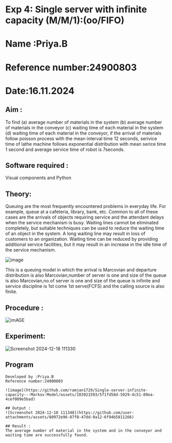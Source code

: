 # Exp 4: Single server with infinite capacity (M/M/1):(oo/FIFO)
# Name :Priya.B
# Reference number:24900803
# Date:16.11.2024

## Aim :
To find (a) average number of materials in the system (b) average number of materials in the conveyor (c) waiting time of each material in the system (d) waiting time of each material in the conveyor, if the arrival  of materials follow poisson process with the mean interval time 12 seconds, serivice time of lathe machine follows exponential distribution with mean serice time 1 second and average service time of robot is 7seconds.

## Software required :
Visual components and Python

## Theory:
Queuing are the most frequently encountered problems in everyday life. For example, queue at a cafeteria, library, bank, etc. Common to all of these cases are the arrivals of objects requiring service and the attendant delays when the service mechanism is busy. Waiting lines cannot be eliminated completely, but suitable techniques can be used to reduce the waiting time of an object in the system. A long waiting line may result in loss of customers to an organization. Waiting time can be reduced by providing additional service facilities, but it may result in an increase in the idle time of the service mechanism.

![image](1.png)

This is a queuing model in which the arrival is Marcovian and departure distribution is also Marcovian,number of server is one and size of the queue is also Marcovian,no.of server is one and size of the queue is infinite and service discipline is 1st come 1st serve(FCFS) and the calling source is also finite.

## Procedure :

![imAGE](2.png)



## Experiment:
![Screenshot 2024-12-18 111330](https://github.com/user-attachments/assets/129cc2c2-78de-4338-8d85-c28c517f76f5)


 
## Program
```
Developed by :Priya.B
Reference number:24900803
```
```
![image](https://github.com/ramjan1729/Single-server-infinite-capacity---Markov-Model/assets/103921593/5f1fd58d-5929-4c51-89ea-4cef009e5bad)
```
```
## Output :
![Screenshot 2024-12-18 111348](https://github.com/user-attachments/assets/80972e96-87f8-47dd-9a12-6f94b5811266)

## Result :
The average number of material in the system and in the conveyor and waiting time are successfully found.

